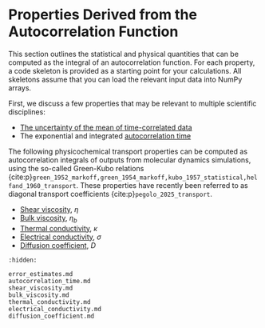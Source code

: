 # Properties Derived from the Autocorrelation Function

This section outlines the statistical and physical quantities
that can be computed as the integral of an autocorrelation function.
For each property, a code skeleton is provided as a starting point for your calculations.
All skeletons assume that you can load the relevant input data into NumPy arrays.

First, we discuss a few properties that may be relevant to multiple scientific disciplines:

- [The uncertainty of the mean of time-correlated data](error_estimates.md)
- The exponential and integrated [autocorrelation time](autocorrelation_time.md)

The following physicochemical transport properties can be computed
as autocorrelation integrals of outputs from molecular dynamics simulations,
using the so-called Green-Kubo relations
{cite:p}`green_1952_markoff,green_1954_markoff,kubo_1957_statistical,helfand_1960_transport`.
These properties have recently been referred to as diagonal transport coefficients {cite:p}`pegolo_2025_transport`.

- [Shear viscosity](shear_viscosity.md), $\eta$
- [Bulk viscosity](bulk_viscosity.md), $\eta_b$
- [Thermal conductivity](thermal_conductivity.md), $\kappa$
- [Electrical conductivity](electrical_conductivity.md), $\sigma$
- [Diffusion coefficient](diffusion_coefficient.md), $D$

```{toctree}
:hidden:

error_estimates.md
autocorrelation_time.md
shear_viscosity.md
bulk_viscosity.md
thermal_conductivity.md
electrical_conductivity.md
diffusion_coefficient.md
```
